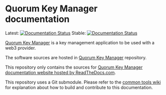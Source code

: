 # Quorum Key Manager documentation

 Latest: [![Documentation Status](https://readthedocs.com/projects/pegasys-quorum-key-manager/badge/?version=latest)](https://docs.quorum-key-manager.consensys.net/en/latest/?badge=latest)
 Stable: [![Documentation Status](https://readthedocs.com/projects/pegasys-quorum-key-manager/badge/?version=stable)](https://docs.quorum-key-manager.consensys.net/en/stable/?badge=stable)

[Quorum Key Manager] is a key management application to be used with a web3 provider.

The software sources are hosted in [Quorum Key Manager] repository.

This repository only contains the sources for [Quorum Key Manager documentation website hosted by ReadTheDocs.com].

This repository uses a Git submodule. Please refer to the [common tools wiki] for explanation about
how to build and contribute to this documentation.

[Quorum Key Manager]: https://github.com/ConsenSys/quorum-key-manager
[common tools wiki]: https://github.com/Consensys/doc.common/wiki
[Quorum Key Manager documentation website hosted by ReadTheDocs.com]: https://docs.quorum-key-manager.consensys.net/
